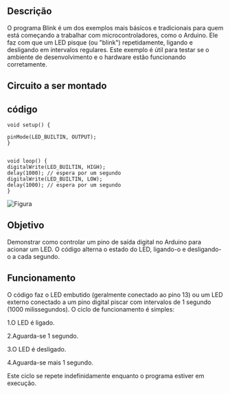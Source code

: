 ## Descrição
O programa Blink é um dos exemplos mais básicos e tradicionais para quem está começando a trabalhar com microcontroladores, como o Arduino. Ele faz com que um LED pisque (ou "blink") repetidamente, ligando e desligando em intervalos regulares. Este exemplo é útil para testar se o ambiente de desenvolvimento e o hardware estão funcionando corretamente.

## Circuito a ser montado
## código
```
void setup() {

pinMode(LED_BUILTIN, OUTPUT);
}


void loop() {
digitalWrite(LED_BUILTIN, HIGH); 
delay(1000); // espera por um segundo
digitalWrite(LED_BUILTIN, LOW); 
delay(1000); // espera por um segundo
}
```




![Figura](https://github.com/user-attachments/assets/e43f4321-18c8-464e-aea4-54e1703bfaae)

## Objetivo
Demonstrar como controlar um pino de saída digital no Arduino para acionar um LED. O código alterna o estado do LED, ligando-o e desligando-o a cada segundo.

## Funcionamento
O código faz o LED embutido (geralmente conectado ao pino 13) ou um LED externo conectado a um pino digital piscar com intervalos de 1 segundo (1000 milissegundos). O ciclo de funcionamento é simples:

1.O LED é ligado.

2.Aguarda-se 1 segundo.

3.O LED é desligado.

4.Aguarda-se mais 1 segundo.

Este ciclo se repete indefinidamente enquanto o programa estiver em execução.

